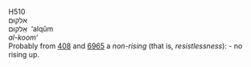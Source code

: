 <body>
  <p>H510<br>  אלקוּם  <br> אַלקוּם  ‎  ‘alqûm  <br><i>al-koom‘ </i><br>Probably from <a href="h0408.htm">408</a> and <a href="h6965.htm">6965</a>  a <i>non-rising</i> (that is, <i>resistlessness</i>): - no rising up.<br></p>
 </body>
